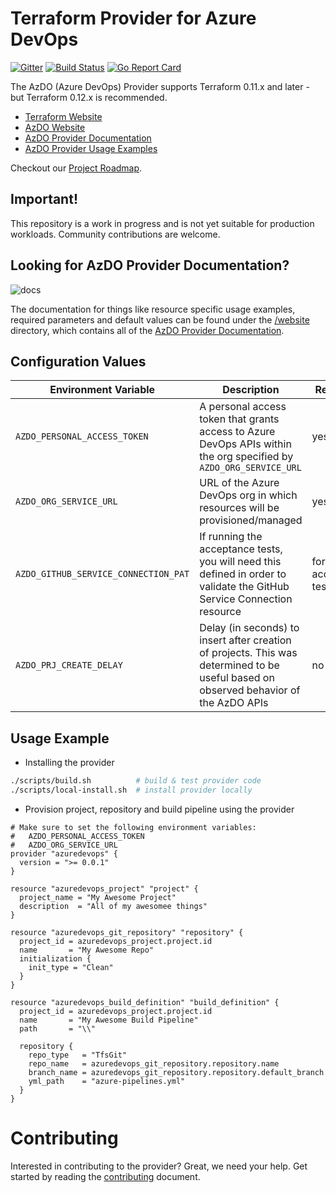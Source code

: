 # Terraform Provider for Azure DevOps

[![Gitter](https://badges.gitter.im/terraform-provider-azuredevops/community.svg)](https://gitter.im/terraform-provider-azuredevops/community?utm_source=badge&utm_medium=badge&utm_campaign=pr-badge)
[![Build Status](https://dev.azure.com/terraform-azdo/terraform-provider-azuredevops/_apis/build/status/Nightly%20Build?branchName=master)](https://dev.azure.com/terraform-azdo/terraform-provider-azuredevops/_build/latest?definitionId=27&branchName=master)
[![Go Report Card](https://goreportcard.com/badge/github.com/microsoft/terraform-provider-azuredevops)](https://goreportcard.com/report/github.com/microsoft/terraform-provider-azuredevops)

The AzDO (Azure DevOps) Provider supports Terraform 0.11.x and later - but Terraform 0.12.x is recommended.

* [Terraform Website](https://www.terraform.io)
* [AzDO Website](https://azure.microsoft.com/en-us/services/devops/)
* [AzDO Provider Documentation](website/index.html.markdown)
* [AzDO Provider Usage Examples](./examples/)

Checkout our [Project Roadmap](./docs/roadmap.md).

## Important!
This repository is a work in progress and is not yet suitable for production workloads. Community contributions are welcome.

## Looking for AzDO Provider Documentation?

![docs](docs/images/terraform-docs-website.png)

The documentation for things like resource specific usage examples, required parameters and default values can be found under the [/website](website) directory, which contains all of the [AzDO Provider Documentation](website/index.html.markdown).

## Configuration Values

| Environment Variable | Description | Required? | Example |
| --- | --- | --- | --- |
| `AZDO_PERSONAL_ACCESS_TOKEN` | A personal access token that grants access to Azure DevOps APIs within the org specified by `AZDO_ORG_SERVICE_URL` | yes | `d7894a91db7610e39decbe09b2dfd449ed2ed5a` |
| `AZDO_ORG_SERVICE_URL` | URL of the Azure DevOps org in which resources will be provisioned/managed | yes | `https://dev.azure.com/contoso-org` |
| `AZDO_GITHUB_SERVICE_CONNECTION_PAT` | If running the acceptance tests, you will need this defined in order to validate the GitHub Service Connection resource | for acceptance tests only | `a9194a91d75643e39decbe09b2dfd558dd2abca` |
| `AZDO_PRJ_CREATE_DELAY` | Delay (in seconds) to insert after creation of projects. This was determined to be useful based on observed behavior of the AzDO APIs | no | `10` |

## Usage Example

* Installing the provider
```bash
./scripts/build.sh          # build & test provider code
./scripts/local-install.sh  # install provider locally
```

* Provision project, repository and build pipeline using the provider
```hcl
# Make sure to set the following environment variables:
#   AZDO_PERSONAL_ACCESS_TOKEN
#   AZDO_ORG_SERVICE_URL
provider "azuredevops" {
  version = ">= 0.0.1"
}

resource "azuredevops_project" "project" {
  project_name = "My Awesome Project"
  description  = "All of my awesomee things"
}

resource "azuredevops_git_repository" "repository" {
  project_id = azuredevops_project.project.id
  name       = "My Awesome Repo"
  initialization {
    init_type = "Clean"
  }
}

resource "azuredevops_build_definition" "build_definition" {
  project_id = azuredevops_project.project.id
  name       = "My Awesome Build Pipeline"
  path       = "\\"

  repository {
    repo_type   = "TfsGit"
    repo_name   = azuredevops_git_repository.repository.name
    branch_name = azuredevops_git_repository.repository.default_branch
    yml_path    = "azure-pipelines.yml"
  }
}
```

# Contributing

Interested in contributing to the provider? Great, we need your help. Get started by reading the [contributing](./docs/contributing.md) document.
